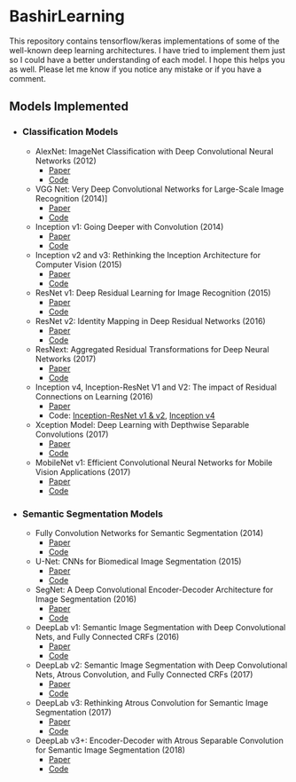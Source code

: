 # BashirLearning
This repository contains tensorflow/keras implementations of some of the well-known deep learning architectures. I 
have tried to implement them just so I could have a better understanding of each model. I hope this helps you as well. Please let me know if you notice any mistake or if you have a comment.

## Models Implemented
- ### Classification Models
    - AlexNet: ImageNet Classification with Deep Convolutional Neural Networks (2012)
        - [Paper](https://papers.nips.cc/paper/4824-imagenet-classification-with-deep-convolutional-neural-networks.pdf)
        - [Code](https://github.com/Bashirkazimi/BashirLearning/blob/master/src/alex_net.py)
    - VGG Net: Very Deep Convolutional Networks for Large-Scale Image Recognition (2014)]
        - [Paper](https://arxiv.org/pdf/1409.1556.pdf)
        - [Code](https://github.com/Bashirkazimi/BashirLearning/blob/master/src/vgg_net.py)
    - Inception v1: Going Deeper with Convolution (2014)
        - [Paper](https://arxiv.org/abs/1409.4842)
        - [Code](https://github.com/Bashirkazimi/BashirLearning/blob/master/src/inception_v1.py)
    - Inception v2 and v3: Rethinking the Inception Architecture for Computer Vision (2015)
        - [Paper](https://arxiv.org/pdf/1512.00567v3.pdf)
        - [Code](https://github.com/Bashirkazimi/BashirLearning/blob/master/src/inception_v2_v3.py)
    - ResNet v1: Deep Residual Learning for Image Recognition (2015)
        - [Paper](https://arxiv.org/pdf/1512.03385v1.pdf)
        - [Code](https://github.com/Bashirkazimi/BashirLearning/blob/master/src/resnet.py)
    - ResNet v2: Identity Mapping in Deep Residual Networks (2016)
        - [Paper](https://arxiv.org/pdf/1603.05027.pdf)
        - [Code](https://github.com/Bashirkazimi/BashirLearning/blob/master/src/resnet.py)
    - ResNext: Aggregated Residual Transformations for Deep Neural Networks (2017)
        - [Paper](https://arxiv.org/pdf/1611.05431.pdf)
        - [Code](https://github.com/Bashirkazimi/BashirLearning/blob/master/src/resnext.py)
    - Inception v4, Inception-ResNet V1 and V2: The impact of Residual Connections on Learning (2016)
        - [Paper](https://arxiv.org/pdf/1602.07261.pdf)
        - Code: [Inception-ResNet v1 & v2](https://github.com/Bashirkazimi/BashirLearning/blob/master/src/inception_resnet.py), [Inception v4](https://github.com/Bashirkazimi/BashirLearning/blob/master/src/inception_v4.py)
    - Xception Model: Deep Learning with Depthwise Separable Convolutions (2017)
        - [Paper](https://arxiv.org/pdf/1610.02357.pdf)
        - [Code](https://github.com/Bashirkazimi/BashirLearning/blob/master/src/xception.py)
    - MobileNet v1: Efficient Convolutional Neural Networks for Mobile Vision Applications (2017)
        - [Paper](https://arxiv.org/pdf/1704.04861.pdf)
        - [Code](https://github.com/Bashirkazimi/BashirLearning/blob/master/src/mobile_net.py)
- ### Semantic Segmentation Models
    - Fully Convolution Networks for Semantic Segmentation (2014)
        - [Paper](https://people.eecs.berkeley.edu/~jonlong/long_shelhamer_fcn.pdf)
        - [Code](https://github.com/Bashirkazimi/BashirLearning/blob/master/src/fcn.py)
    - U-Net: CNNs for Biomedical Image Segmentation (2015) 
        - [Paper](https://arxiv.org/pdf/1505.04597.pdf)
        - [Code](https://github.com/Bashirkazimi/BashirLearning/blob/master/src/unet.py)
    - SegNet: A Deep Convolutional Encoder-Decoder Architecture for Image 
    Segmentation (2016)
        - [Paper](https://arxiv.org/pdf/1511.00561.pdf)
        - [Code](https://github.com/Bashirkazimi/BashirLearning/blob/master/src/seg_net.py)
    - DeepLab v1: Semantic Image Segmentation with Deep Convolutional Nets, 
    and Fully Connected CRFs (2016)
        - [Paper](https://arxiv.org/pdf/1412.7062.pdf)
        - [Code](https://github.com/Bashirkazimi/BashirLearning/blob/master/src/deeplab_v1.py)
    - DeepLab v2: Semantic Image Segmentation with Deep Convolutional Nets, 
    Atrous Convolution, and Fully Connected CRFs (2017)
        - [Paper](https://arxiv.org/pdf/1606.00915.pdf)
        - [Code](https://github.com/Bashirkazimi/BashirLearning/blob/master/src/deeplab_v2.py)
    - DeepLab v3: Rethinking Atrous Convolution for Semantic Image 
    Segmentation (2017)
        - [Paper](https://arxiv.org/pdf/1706.05587.pdf) 
        - [Code](https://github.com/Bashirkazimi/BashirLearning/blob/master/src/deeplab_v3.py)
    - DeepLab v3+: Encoder-Decoder with Atrous Separable Convolution for 
    Semantic Image Segmentation (2018) 
        - [Paper](https://arxiv.org/pdf/1802.02611.pdf) 
        - [Code](https://github.com/Bashirkazimi/BashirLearning/blob/master/src/deeplab_v3plus.py)